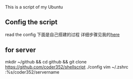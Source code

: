 This is a script of my Ubuntu
## Config the script
read the config
下面是自己搭建的过程
详细步骤见我的[here](http://blog.csdn.net/u014015972/article/details/50647504)
## for server
mkdir ~/github && cd github && git clone https://github.com/coder352/shellscript
./config
vim ~/.zshrc 
:%s/coder352/servername
